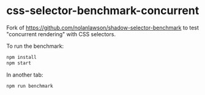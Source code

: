 # css-selector-benchmark-concurrent

Fork of https://github.com/nolanlawson/shadow-selector-benchmark to test "concurrent rendering" with CSS selectors.

To run the benchmark:

```bash
npm install
npm start
```

In another tab:

```bash
npm run benchmark
```
